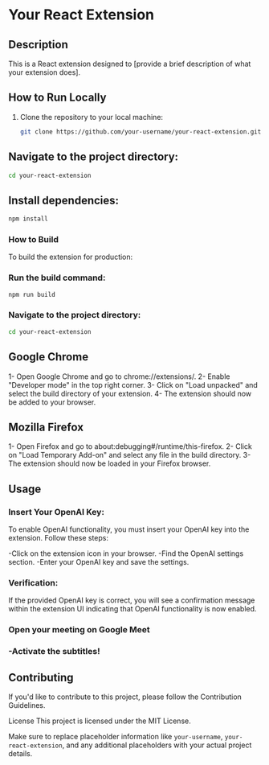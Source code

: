 # Your React Extension

## Description

This is a React extension designed to [provide a brief description of what your extension does].

## How to Run Locally

1. Clone the repository to your local machine:

   ```bash
   git clone https://github.com/your-username/your-react-extension.git
   ```

## Navigate to the project directory:
   ```bash
   cd your-react-extension
   ```

## Install dependencies:
   ```bash
   npm install
   ```

### How to Build
To build the extension for production:

### Run the build command:
   ```bash
   npm run build
   ```

### Navigate to the project directory:
   ```bash
   cd your-react-extension
   ```

## Google Chrome
  1- Open Google Chrome and go to chrome://extensions/.
  2- Enable "Developer mode" in the top right corner.
  3- Click on "Load unpacked" and select the build directory of your extension.
  4- The extension should now be added to your browser.

## Mozilla Firefox
  1- Open Firefox and go to about:debugging#/runtime/this-firefox.
  2- Click on "Load Temporary Add-on" and select any file in the build directory.
  3- The extension should now be loaded in your Firefox browser.

## Usage
### Insert Your OpenAI Key:
To enable OpenAI functionality, you must insert your OpenAI key into the extension. Follow these steps:

  -Click on the extension icon in your browser.
  -Find the OpenAI settings section.
  -Enter your OpenAI key and save the settings.

### Verification:
If the provided OpenAI key is correct, you will see a confirmation message within the extension UI indicating that OpenAI functionality is now enabled.

### Open your meeting on Google Meet
   ### -Activate the subtitles!
   
## Contributing
If you'd like to contribute to this project, please follow the Contribution Guidelines.

License
This project is licensed under the MIT License.

Make sure to replace placeholder information like `your-username`, `your-react-extension`, and any additional placeholders with your actual project details.
